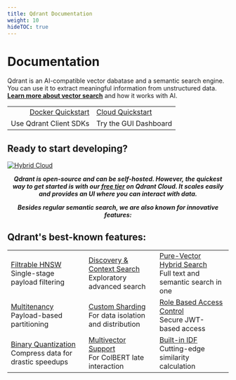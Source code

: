 ```yaml
---
title: Qdrant Documentation
weight: 10
hideTOC: true
---
```

# Documentation

Qdrant is an AI-compatible vector dabatase and a semantic search engine. You can use it to extract meaningful information from unstructured data. **[Learn more about vector search](/documentation/overview/)** and how it works with AI.

|||
|-:|:-|
|[Docker Quickstart](/documentation/quick-start)|[Cloud Quickstart](/documentation/cloud/quickstart-cloud/)|
|Use Qdrant Client SDKs|Try the GUI Dashboard|

## Ready to start developing?

[![Hybrid Cloud](/docs/homepage/cloud-cta.png)](https://qdrant.to/cloud)

***<p style="text-align: center;">Qdrant is open-source and can be self-hosted. However, the quickest way to get started is with our [free tier](https://qdrant.to/cloud) on Qdrant Cloud. It scales easily and provides an UI where you can interact with data.</p>***

***<p style="text-align: center;">Besides regular semantic search, we are also known for innovative features:</p>***

## Qdrant's best-known features: 
||||
|:-|:-|:-|
|[Filtrable HNSW](/documentation/filtering/) </br> Single-stage payload filtering | [Discovery & Context Search](/documentation/filtering/) </br> Exploratory advanced search| [Pure-Vector Hybrid Search](/documentation/hybrid-queries/)</br>Full text and semantic search in one|
|[Multitenancy](/documentation/guides/multiple-partitions/) </br> Payload-based partitioning|[Custom Sharding](/documentation/guides/distributed_deployment/#sharding) </br> For data isolation and distribution|[Role Based Access Control](/documentation/guides/security/?q=jwt#granular-access-control-with-jwt)</br>Secure JWT-based access |
|[Binary Quantization](/documentation/guides/quantization/) </br> Compress data for drastic speedups|[Multivector Support](/documentation/concepts/vectors/?q=multivect#multivectors) </br> For ColBERT late interaction |[Built-in IDF](/documentation/concepts/indexing/?q=inverse+docu#idf-modifier) </br> Cutting-edge similarity calculation|